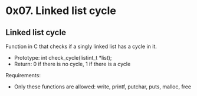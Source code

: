 # 0x07. Linked list cycle

## Linked list cycle

Function in C that checks if a singly linked list has a cycle in it.
- Prototype: int check_cycle(listint_t *list);
- Return: 0 if there is no cycle, 1 if there is a cycle

Requirements:
- Only these functions are allowed: write, printf, putchar, puts, malloc, free
